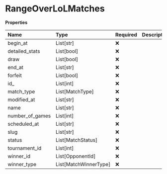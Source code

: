 # RangeOverLoLMatches

**Properties**

| Name            | Type                  | Required | Description |
| :-------------- | :-------------------- | :------- | :---------- |
| begin_at        | List[str]             | ❌       |             |
| detailed_stats  | List[bool]            | ❌       |             |
| draw            | List[bool]            | ❌       |             |
| end_at          | List[str]             | ❌       |             |
| forfeit         | List[bool]            | ❌       |             |
| id\_            | List[int]             | ❌       |             |
| match_type      | List[MatchType]       | ❌       |             |
| modified_at     | List[str]             | ❌       |             |
| name            | List[str]             | ❌       |             |
| number_of_games | List[int]             | ❌       |             |
| scheduled_at    | List[str]             | ❌       |             |
| slug            | List[str]             | ❌       |             |
| status          | List[MatchStatus]     | ❌       |             |
| tournament_id   | List[int]             | ❌       |             |
| winner_id       | List[OpponentId]      | ❌       |             |
| winner_type     | List[MatchWinnerType] | ❌       |             |
